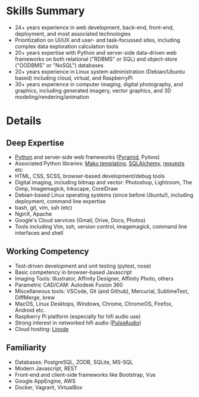 <h1>Skills Summary</h1>

- 24+ years experience in web development, back-end, front-end, deployment, and most associated technologies
- Prioritization on UI/UX and user- and task-focussed sites, including complex data exploration calculation tools
- 20+ years expertise with Python and server-side data-driven web frameworks on both relational ("RDBMS" or SQL) and object-store ("OODBMS" or "NoSQL") databases
- 20+ years experience in Linux system administration (Debian/Ubuntu based) including cloud, virtual, and RaspberryPi
- 30+ years experience in computer imaging, digital photography, and graphics, including generated imagery, vector graphics, and 3D modeling/rendering/animation

<h1>Details</h1>

<h2>Deep Expertise</h2>

- [Python] and server-side web frameworks ([Pyramid], Pylons)
- Associated Python libraries: [Mako templating], [SQLAlchemy], [requests] etc
- HTML, CSS, SCSS, browser-based development/debug tools
- Digital imaging, including bitmap and vector: Photoshop, Lightroom, The Gimp, Imagemagick, Inkscape, CorelDraw
- Debian-based Linux operating systems (since before Ubuntu!), including deployment, command line expertise
- bash, git, vim, ssh (etc)
- NginX, Apache
- Google's Cloud services (Gmail, Drive, Docs, Photos)
- Tools including Vim, ssh, version control, imagemagick, command line interfaces and shell

<h2>Working Competency</h2>

- Test-driven development and unit testing (pytest, nose)
- Basic competency in browser-based Javascript
- Imaging Tools: Illustrator, Affinity Designer, Affinity Photo, others
- Parametric CAD/CAM: Autodesk Fusion 360
- Miscellaneous tools: VSCode, Git (and Github), Mercurial, SublimeText, DiffMerge, brew 
- MacOS, Linux Desktops, Windows, Chrome, ChromeOS, Firefox, Android etc.
- Raspberry Pi platform (especially for hifi audio use)
- Strong interest in networked hifi audio ([PulseAudio])
- Cloud hosting: [Linode]

<h2>Familiarity</h2>

- Databases: PostgreSQL, ZODB, SQLite, MS-SQL
- Modern Javascript, REST
- Front-end and client-side frameworks like Bootstrap, Vue
- Google AppEngine, AWS
- Docker, Vagrant, VirtualBox


[Python]: https://www.python.org/ "Python's home on the web"
[Pyramid]: https://trypyramid.com/ "My preferred http framework"
[Mako templating]: https://www.makotemplates.org/ "My preferred templating infrastructure"
[SQLAlchemy]: https://www.sqlalchemy.org/ "My preferred Object-relational-mapper and SQL management library"
[requests]: http://docs.python-requests.org/en/master/ "The best library for talking to http servers from Python"
[Autodesk Fusion 360]: https://www.autodesk.com/products/fusion-360/overview "A great parametric CAD program, with great features for programmers"
[PulseAudio]: https://www.freedesktop.org/wiki/Software/PulseAudio/ "A kind of network abstraction layer for audio on linux"
[Linode]: https://www.linode.com/ "My favorite cloud host provider"
[PostgreSQL]: https://www.postgresql.org/ 
